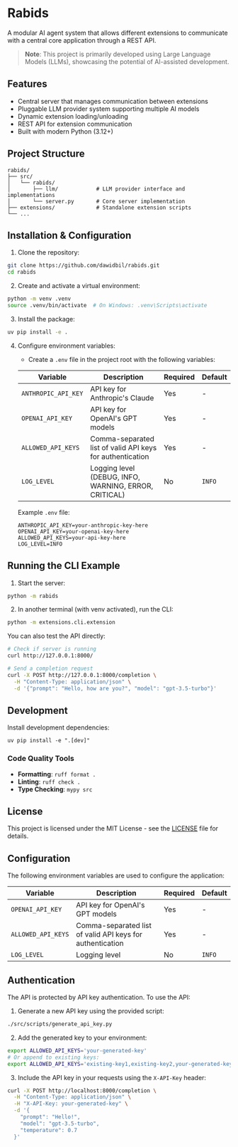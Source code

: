 # Rabids

A modular AI agent system that allows different extensions to communicate with a central core application through a REST API.

> **Note**: This project is primarily developed using Large Language Models (LLMs), showcasing the potential of AI-assisted development.

## Features

- Central server that manages communication between extensions
- Pluggable LLM provider system supporting multiple AI models
- Dynamic extension loading/unloading
- REST API for extension communication
- Built with modern Python (3.12+)

## Project Structure

    rabids/
    ├── src/
    │   └── rabids/
    │       ├── llm/            # LLM provider interface and implementations
    │       └── server.py       # Core server implementation
    ├── extensions/             # Standalone extension scripts
    └── ...

## Installation & Configuration

1. Clone the repository:

```bash
git clone https://github.com/dawidbil/rabids.git
cd rabids
```

2. Create and activate a virtual environment:

```bash
python -m venv .venv
source .venv/bin/activate  # On Windows: .venv\Scripts\activate
```

3. Install the package:

```bash
uv pip install -e .
```

4. Configure environment variables:
   - Create a `.env` file in the project root with the following variables:

   | Variable | Description | Required | Default |
   |----------|-------------|----------|---------|
   | `ANTHROPIC_API_KEY` | API key for Anthropic's Claude | Yes | - |
   | `OPENAI_API_KEY` | API key for OpenAI's GPT models | Yes | - |
   | `ALLOWED_API_KEYS` | Comma-separated list of valid API keys for authentication | Yes | - |
   | `LOG_LEVEL` | Logging level (DEBUG, INFO, WARNING, ERROR, CRITICAL) | No | `INFO` |

   Example `.env` file:
   ```
   ANTHROPIC_API_KEY=your-anthropic-key-here
   OPENAI_API_KEY=your-openai-key-here
   ALLOWED_API_KEYS=your-api-key-here
   LOG_LEVEL=INFO
   ```

## Running the CLI Example

1. Start the server:
```bash
python -m rabids
```

2. In another terminal (with venv activated), run the CLI:
```bash
python -m extensions.cli.extension
```

You can also test the API directly:
```bash
# Check if server is running
curl http://127.0.0.1:8000/

# Send a completion request
curl -X POST http://127.0.0.1:8000/completion \
  -H "Content-Type: application/json" \
  -d '{"prompt": "Hello, how are you?", "model": "gpt-3.5-turbo"}'
```

## Development

Install development dependencies:

    uv pip install -e ".[dev]"

### Code Quality Tools

- **Formatting**: `ruff format .`
- **Linting**: `ruff check .`
- **Type Checking**: `mypy src`

## License

This project is licensed under the MIT License - see the [LICENSE](LICENSE) file for details.

## Configuration

The following environment variables are used to configure the application:

| Variable | Description | Required | Default |
|----------|-------------|----------|---------|
| `OPENAI_API_KEY` | API key for OpenAI's GPT models | Yes | - |
| `ALLOWED_API_KEYS` | Comma-separated list of valid API keys for authentication | Yes | - |
| `LOG_LEVEL` | Logging level | No | `INFO` |


## Authentication

The API is protected by API key authentication. To use the API:

1. Generate a new API key using the provided script:

```bash
./src/scripts/generate_api_key.py
```

2. Add the generated key to your environment:

```bash
export ALLOWED_API_KEYS='your-generated-key'
# Or append to existing keys:
export ALLOWED_API_KEYS='existing-key1,existing-key2,your-generated-key'
```

3. Include the API key in your requests using the `X-API-Key` header:

```bash
curl -X POST http://localhost:8000/completion \
  -H "Content-Type: application/json" \
  -H "X-API-Key: your-generated-key" \
  -d '{
    "prompt": "Hello!",
    "model": "gpt-3.5-turbo",
    "temperature": 0.7
  }'
```
